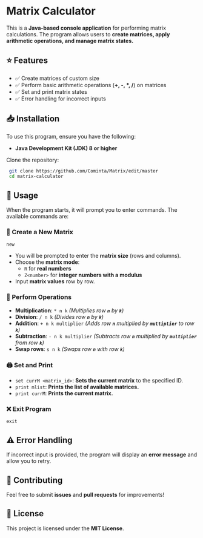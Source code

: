 # Matrix Calculator

This is a **Java-based console application** for performing matrix calculations. The program allows users to **create matrices, apply arithmetic operations, and manage matrix states.**

## ⭐ Features

- ✅ Create matrices of custom size
- ✅ Perform basic arithmetic operations (**+, -, \*, /**) on matrices
- ✅ Set and print matrix states
- ✅ Error handling for incorrect inputs

## 📥 Installation

To use this program, ensure you have the following:

- **Java Development Kit (JDK) 8 or higher**

Clone the repository:

```sh
 git clone https://github.com/Cominta/Matrix/edit/master
 cd matrix-calculator
```

## 🚀 Usage

When the program starts, it will prompt you to enter commands. The available commands are:

### 📌 Create a New Matrix

```
new
```

- You will be prompted to enter the **matrix size** (rows and columns).
- Choose the **matrix mode**:
  - `R` for **real numbers**
  - `Z<number>` for **integer numbers with a modulus**
- Input **matrix values** row by row.

### 🔢 Perform Operations

- **Multiplication**: `* n k` *(Multiplies row **`n`** by **`k`**)*
- **Division**: `/ n k` *(Divides row **`n`** by **`k`**)*
- **Addition**: `+ n k multiplier` *(Adds row **`n`** multiplied by **`multiplier`** to row **`k`**)*
- **Subtraction**: `- n k multiplier` *(Subtracts row **`n`** multiplied by **`multiplier`** from row **`k`**)*
- **Swap rows**: `s n k` *(Swaps row **`n`** with row **`k`**)*

### 🖨 Set and Print

- `set currM <matrix_id>`: **Sets the current matrix** to the specified ID.
- `print mlist`: **Prints the list of available matrices.**
- `print currM`: **Prints the current matrix.**

### ❌ Exit Program

```
exit
```

## ⚠️ Error Handling

If incorrect input is provided, the program will display an **error message** and allow you to retry.

## 🤝 Contributing

Feel free to submit **issues** and **pull requests** for improvements!

## 📜 License

This project is licensed under the **MIT License**.

